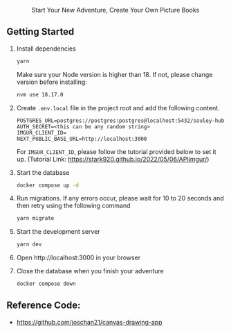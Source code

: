 <p align="center">
  Start Your New Adventure, Create Your Own Picture Books
</p>

## Getting Started

1. Install dependencies

   ```bash
   yarn
   ```

   Make sure your Node version is higher than 18.
   If not, please change version before installing:

   ```bash
   nvm use 18.17.0
   ```

2. Create `.env.local` file in the project root and add the following content.

   ```text
   POSTGRES_URL=postgres://postgres:postgres@localhost:5432/souley-hub
   AUTH_SECRET=<this can be any random string>
   IMGUR_CLIENT_ID=
   NEXT_PUBLIC_BASE_URL=http://localhost:3000
   ```

   For `IMGUR_CLIENT_ID`, please follow the tutorial provided below to set it up.
   (Tutorial Link: https://stark920.github.io/2022/05/06/APIimgur/)

3. Start the database

   ```bash
   docker compose up -d
   ```

4. Run migrations. If any errors occur, please wait for 10 to 20 seconds and then retry using the following command

   ```bash
   yarn migrate
   ```

5. Start the development server

   ```bash
   yarn dev
   ```

6. Open http://localhost:3000 in your browser

7. Close the database when you finish your adventure

   ```bash
   docker compose down
   ```

## Reference Code:

- https://github.com/joschan21/canvas-drawing-app
